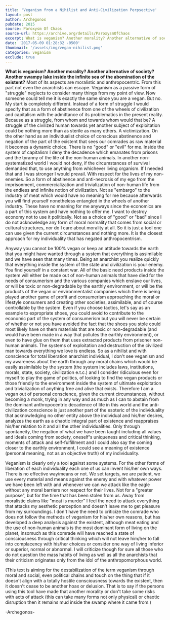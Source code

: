 ```yaml
---
title: 'Veganism from a Nihilist and Anti-Civilization Perpsective'
layout: post
author: Archegonos
pubdate: 2015
source: Paroxysm Of Chaos
source-url: https://archive.org/details/ParoxysmOfChaos
excerpt: What is veganism? Another morality? Another alternative of society? Another swampy lake inside the infinite sea of the abomination of the existent?
date: '2017-05-09 01:28:32 -0500'
thumbnail: '/assets/img/vegan-nihilist.png'
categories: veganism
exclude: true
---
```



<strong>What is veganism? Another morality? Another alternative of society? Another swampy lake inside the infinite sea of the abomination of the existent?</strong> Most of its aspects are moralistic and anthropocentric. From this part not even the anarchists can escape. Veganism as a passive form of "struggle" neglects to consider many things from my point of view. Now someone could tell me it is exactly the same since you are a vegan. But no. My start is completely different. Instead of a form of struggle I would specify that as a form of abstinence from one of the wheels of civilization and capitalism with the admittance of its problematics in the present reality. Because as a struggle, from whom and towards whom would that be? A struggle of the civilized human towards yet another subject of exploitation could be nothing more than as sterile as many others. A victimization. On the other hand as an individualist choice of conscious abstinence and negation of the part of the existent that sees our comrades as raw material it becomes a dynamic choice. There is no "good" or "evil" for me. Inside the system of capitalism I deny the decadence which emanates from prisons and the tyranny of the life of the non-human animals. In another non-systematized world I would not deny, if the circumstances of survival demanded that, to use anything from whichever living organism. If I needed that and I was stronger I would prevail. With respect for the lives of my non-enemies. So a form of abstinence and anti-necrosis of my ego from the imprisonment, commercialization and trivialization of non-human life from the endless and infinite notion of civilization. Not as "embargo" to the industry of meat which would have no meaning for me because afterwards you will find yourself nonetheless entangled in the wheels of another industry. These have no meaning for me anyways since the economics are a part of this system and have nothing to offer me. I want to destroy economy not to use it politically. Not as a choice of "good" or "bad" since I do not acknowledge any form of moral normality that comes from social or cultural structures, nor do I care about morality at all. So it is just a tool one can use given the current circumstances and nothing more. It is the closest approach for my individuality that has negated anthropocentrism.

Anyway you cannot be 100% vegan or keep an attitude towards the earth that you might have wanted through a system that everything is assimilable and we have seen that many times. Being an anarchist you realize quickly that everything inside the system of the state and civilization is your enemy. You find yourself in a constant war. All of the basic need products inside the system will either be made out of non-human animals that have died for the needs of consumerism and the various companies which enslave our lives, or will be toxic or non-degradable by the earthly environment, or will be the products of the vegan or environmentalist companies which there is being played another game of profit and consumerism approaching the moral or lifestyle consumers and creating other societies, assimilable, and of course controllable by the system. Even if you choose tactics, let's say as an example to expropriate shoes, you could avoid to contribute to the economic part of the system of consumerism but you will never be certain of whether or not you have avoided the fact that the shoes you stole could most likely have on them materials that are toxic or non-degradable (and would have been made in a way that pollutes the earthly environment), or even to have glue on them that uses extracted products from prisoner non-human animals. The systems of exploitation and destruction of the civilized man towards everything we love is endless. So as a nihilist and with conscience for total liberation anarchist individual, I don't see veganism and my awareness about the earth through any moral chains which would be easily assimilable by the system (the system includes laws, institutions, morals, state, society, civilization e.t.c.) and I consider ridiculous even for myself to play the game of politics, of looking to find the vegan products or those friendly to the environment inside the system of ultimate exploitation and trivialization of anything free and alive that exists. Therefore I am a vegan out of personal conscience, given the current circumstances, without becoming a monk, trying in any way and as much as I can to abstain from the dominant anthropocentric decadence of life in this world and the anti-civilization conscience is just another part of the esoteric of the individuality that acknowledging no other entity above the individual and his/her desires, analyzes the earth as a chaotic integral part of existence and reappraises his/her relation to it and all the other individualities.  Only through spontaneity, the negation of what we have been taught including all values and ideals coming from society, oneself's uniqueness and critical thinking, moments of attack and self-fulfillment and I could also say the coming closer to the earthly environment, I could see a meaning of existence (personal meaning, not as an objective truth) of my individuality.

Veganism is clearly only a tool against some systems. For the other forms of liberation of each individuality each one of us can invent his/her own ways. There is no effective way/means or not. We set targets, we are patient, we use every material and means against the enemy and with whatever power we have been left with and whenever we can we attack like the eagle without any moral barriers nor respect for their lives. Not for a "greater purpose", but for the time that has been stolen from us. Away from moralistic claims like "meat is murder" I feel the need to attack everything that attacks my aesthetic perception and doesn't leave me to get pleasure from my surroundings. I don't have the need to criticize the comrade who does not follow the methods of veganism for his/her own reasons, but has developed a deep analysis against the existent, although meat eating and the use of non-human animals is the most dominant form of living on the planet, insomuch as this comrade will have reached a state of consciousness through critical thinking which will not leave him/her to fall into complacency with his/her choices or consider one way of living inferior or superior, normal or abnormal. I will criticize though for sure all those who do not question the mass habits of living as well as all the anarchists that their criticism originates only from the idol of the anthropomorphous world.

(This text is aiming for the destabilization of the term veganism through moral and social, even political chains and touch on the thing that if it doesn't align with a totally hostile consciousness towards the existent, then it doesn't cease to be another hoax or delusion.  That is to say if the persons using this tool have made that another morality or don't take some risks with acts of attack (this can take many forms not only physical) or chaotic disruption then it remains mud inside the swamp where it came from.)

-Archegonos-
